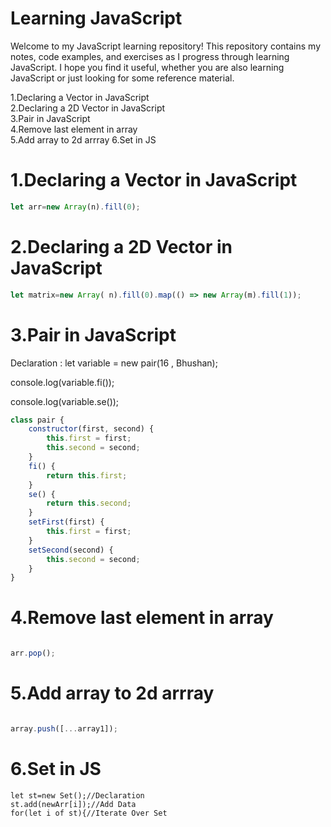 # Learning JavaScript

Welcome to my JavaScript learning repository! This repository contains my notes, code examples, and exercises as I progress through learning JavaScript. I hope you find it useful, whether you are also learning JavaScript or just looking for some reference material.


1.Declaring a Vector in JavaScript<br>
2.Declaring a 2D Vector in JavaScript<br>
3.Pair in JavaScript<br>
4.Remove last element in array<br>
5.Add array to 2d arrray
6.Set in JS


# 1.Declaring a Vector in JavaScript
```javascript
let arr=new Array(n).fill(0);
```
# 2.Declaring a 2D Vector in JavaScript
```javascript
let matrix=new Array( n).fill(0).map(() => new Array(m).fill(1));
```
# 3.Pair in JavaScript
Declaration :
let variable = new pair(16 , Bhushan);

console.log(variable.fi());

console.log(variable.se());

```javascript
class pair {
    constructor(first, second) {
        this.first = first;
        this.second = second;
    }
    fi() {
        return this.first;
    }
    se() {
        return this.second;
    }
    setFirst(first) {
        this.first = first;
    }
    setSecond(second) {
        this.second = second;
    }
}
```
# 4.Remove last element in array
```javascript

arr.pop();

```

# 5.Add array to 2d arrray
```javascript

array.push([...array1]);

```

# 6.Set in JS

```
let st=new Set();//Declaration
st.add(newArr[i]);//Add Data
for(let i of st){//Iterate Over Set

```
